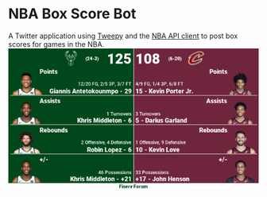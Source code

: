 # NBA Box Score Bot
A Twitter application using [Tweepy](https://www.tweepy.org/) and the [NBA API client](https://github.com/swar/nba_api) to post box scores for games in the NBA.
![Example](https://raw.githubusercontent.com/poastertoaster/NBA-Twitter/master/image.png)